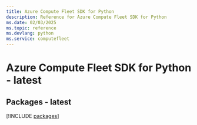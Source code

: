 ```yaml
---
title: Azure Compute Fleet SDK for Python
description: Reference for Azure Compute Fleet SDK for Python
ms.date: 02/03/2025
ms.topic: reference
ms.devlang: python
ms.service: computefleet
---
```

# Azure Compute Fleet SDK for Python - latest
## Packages - latest
[!INCLUDE [packages](compute-fleet-index.md)]